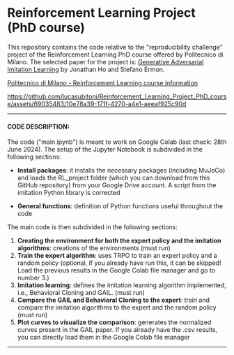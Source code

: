 # Reinforcement Learning Project (PhD course)


This repository contains the code relative to the "reproducibility challenge" project of the Reinforcement Learning PhD course offered by Politecnico di Milano.
The selected paper for the project is: [Generative Adversarial Imitation Learning](https://arxiv.org/abs/1606.03476) by Jonathan Ho and Stefano Ermon.

[Politecnico di Milano - Reinforcement Learning course information](https://www11.ceda.polimi.it/manifestidott/manifestidott/controller/MainPublic.do?EVN_DETTAGLIOINSEGNAMENTO=EVENTO&c_insegn=061642&aa=2023&k_corso_la=1380)



https://github.com/lucasubitoni/Reinforcement_Learning_Project_PhD_course/assets/69035483/10e78a39-171f-4270-a4e1-aeeaf925c90d



<hr>

#### CODE DESCRIPTION:
The code ("main.ipynb") is meant to work on Google Colab (last check: 28th June 2024). 
The setup of the Jupyter Notebook is subdivided in the following sections:

- <b>Install packages</b>: it installs the necessary packages (including MuJoCo) and loads the RL_project folder (which you can download from this GitHub repository) from your Google Drive account. A script from the imitation Python library is corrected

- <b>General functions</b>: definition of Python functions useful throughout the code

The main code is then subdivided in the following sections:

1. <b>Creating the environment for both the expert policy and the imitation algorithms</b>: creations of the environments (must run)
2. <b>Train the expert algorithm</b>: uses TRPO to train an expert policy and a random policy (optional, if you already have run this, it can be skipped! Load the previous results in the Google Colab file manager and go to number 3.)
3. <b>Imitation learning</b>: defines the imitation learning algorithm implemented, i.e., Behavioral Cloning and GAIL. (must run)
4. <b>Compare the GAIL and Behavioral Cloning to the expert</b>: train and compare the imitation algorithms to the expert and the random policy (must run)
5. <b>Plot curves to visualize the comparison</b>: generates the normalized curves present in the GAIL paper. If you already have the .csv results, you can directly load them in the Google Colab file manager

<hr>
